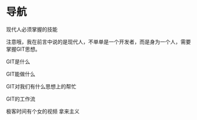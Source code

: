 # 导航




现代人必须掌握的技能

注意哦，我在前言中说的是现代人，不单单是一个开发者，而是身为一个人，需要掌握GIT思想。

GIT是什么

GIT能做什么

GIT对我们有什么思想上的帮忙

GIT的工作流

极客时间有个女的视频
拿来主义



